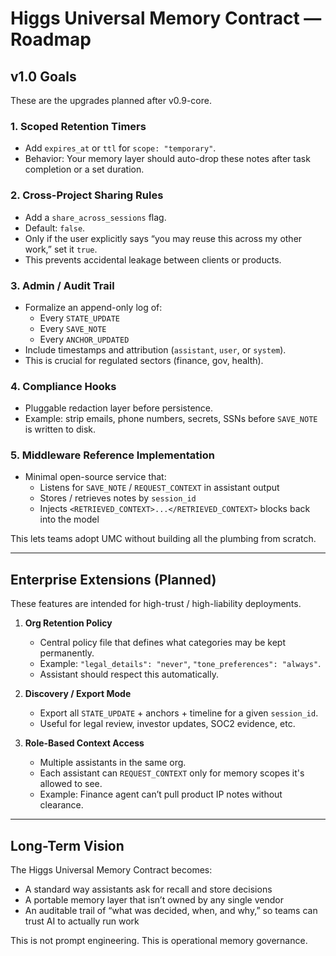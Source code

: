 # Higgs Universal Memory Contract — Roadmap

## v1.0 Goals
These are the upgrades planned after v0.9-core.

### 1. Scoped Retention Timers
- Add `expires_at` or `ttl` for `scope: "temporary"`.
- Behavior: Your memory layer should auto-drop these notes after task completion or a set duration.

### 2. Cross-Project Sharing Rules
- Add a `share_across_sessions` flag.
- Default: `false`.
- Only if the user explicitly says “you may reuse this across my other work,” set it `true`.
- This prevents accidental leakage between clients or products.

### 3. Admin / Audit Trail
- Formalize an append-only log of:
  - Every `STATE_UPDATE`
  - Every `SAVE_NOTE`
  - Every `ANCHOR_UPDATED`
- Include timestamps and attribution (`assistant`, `user`, or `system`).
- This is crucial for regulated sectors (finance, gov, health).

### 4. Compliance Hooks
- Pluggable redaction layer before persistence.
- Example: strip emails, phone numbers, secrets, SSNs before `SAVE_NOTE` is written to disk.

### 5. Middleware Reference Implementation
- Minimal open-source service that:
  - Listens for `SAVE_NOTE` / `REQUEST_CONTEXT` in assistant output
  - Stores / retrieves notes by `session_id`
  - Injects `<RETRIEVED_CONTEXT>...</RETRIEVED_CONTEXT>` blocks back into the model

This lets teams adopt UMC without building all the plumbing from scratch.

---

## Enterprise Extensions (Planned)
These features are intended for high-trust / high-liability deployments.

1. **Org Retention Policy**
   - Central policy file that defines what categories may be kept permanently.
   - Example: `"legal_details": "never"`, `"tone_preferences": "always"`.
   - Assistant should respect this automatically.

2. **Discovery / Export Mode**
   - Export all `STATE_UPDATE` + anchors + timeline for a given `session_id`.
   - Useful for legal review, investor updates, SOC2 evidence, etc.

3. **Role-Based Context Access**
   - Multiple assistants in the same org.
   - Each assistant can `REQUEST_CONTEXT` only for memory scopes it's allowed to see.
   - Example: Finance agent can’t pull product IP notes without clearance.

---

## Long-Term Vision
The Higgs Universal Memory Contract becomes:
- A standard way assistants ask for recall and store decisions
- A portable memory layer that isn’t owned by any single vendor
- An auditable trail of “what was decided, when, and why,” so teams can trust AI to actually run work

This is not prompt engineering.
This is operational memory governance.
